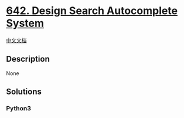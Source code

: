 # [642. Design Search Autocomplete System](https://leetcode.com/problems/design-search-autocomplete-system)

[中文文档](/leetcode/0600-0699/0642.Design%20Search%20Autocomplete%20System/README.md)

## Description

None

## Solutions

<!-- tabs:start -->

### **Python3**

```python

```

<!-- tabs:end -->
